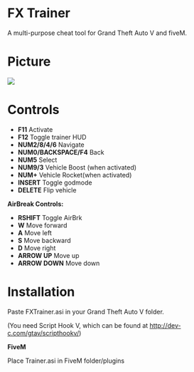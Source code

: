 FX Trainer
=====================

A multi-purpose cheat tool for Grand Theft Auto V and fiveM.

Picture
=====================
![](http://i.imgur.com/YMmgzGBl.jpg)

Controls
=====================
*	**F11**				Activate
*	**F12** Toggle trainer HUD
*	**NUM2/8/4/6**			Navigate
*	**NUM0/BACKSPACE/F4**		Back
*	**NUM5**			Select
*	**NUM9/3**				Vehicle Boost (when activated)
*	**NUM+**			Vehicle Rocket(when activated)
*	**INSERT**				Toggle godmode
*	**DELETE** Flip vehicle

**AirBreak Controls:**
*	**RSHIFT**				Toggle AirBrk
*	**W**				Move forward
*	**A**				Move left
*	**S**				Move backward
*	**D**				Move right
*	**ARROW UP**		Move up
*	**ARROW DOWN**		Move down

Installation
=====================
Paste FXTrainer.asi in your Grand Theft Auto V folder.

(You need Script Hook V, which can be found at http://dev-c.com/gtav/scripthookv/)

**FiveM**

Place Trainer.asi in FiveM folder/plugins
